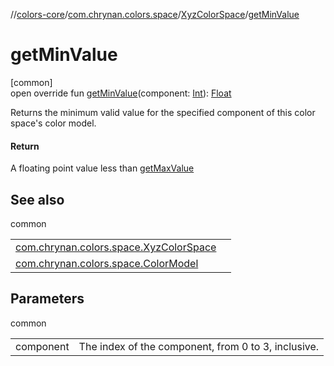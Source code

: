 //[colors-core](../../../index.md)/[com.chrynan.colors.space](../index.md)/[XyzColorSpace](index.md)/[getMinValue](get-min-value.md)

# getMinValue

[common]\
open override fun [getMinValue](get-min-value.md)(component: [Int](https://kotlinlang.org/api/latest/jvm/stdlib/kotlin/-int/index.html)): [Float](https://kotlinlang.org/api/latest/jvm/stdlib/kotlin/-float/index.html)

Returns the minimum valid value for the specified component of this color space's color model.

#### Return

A floating point value less than [getMaxValue](get-max-value.md)

## See also

common

| | |
|---|---|
| [com.chrynan.colors.space.XyzColorSpace](get-max-value.md) |  |
| [com.chrynan.colors.space.ColorModel](../-color-model/component-count.md) |  |

## Parameters

common

| | |
|---|---|
| component | The index of the component, from 0 to 3, inclusive. |
